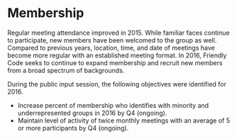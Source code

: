 # Membership
Regular meeting attendance improved in 2015. While familiar faces continue to participate, new members have been welcomed to the group as well. Compared to previous years, location, time, and date of meetings have become more regular with an established meeting format. In 2016, Friendly Code seeks to continue to expand membership and recruit new members from a broad spectrum of backgrounds.

During the public input session, the following objectives were identified for 2016. 
- Increase percent of membership who identifies with minority and underrepresented groups in 2016 by Q4 (ongoing). 
- Maintain level of activity of twice monthly meetings with an average of 5 or more participants by Q4 (ongoing).

